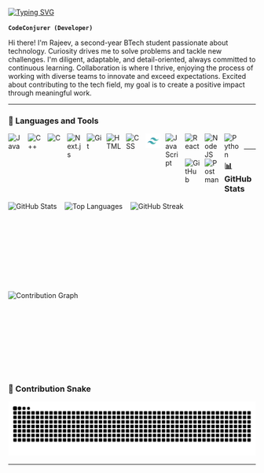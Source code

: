 [![Typing SVG](https://readme-typing-svg.herokuapp.com?font=Playfair+Display&weight=500&size=30&duration=3000&pause=500&color=FFEEE6&center=true&vCenter=true&width=435&lines=%7B++Hello+World++%7D;+I%E2%80%99m+Rajeev+Ranjan)](https://git.io/typing-svg)

**`CodeConjurer (Developer)`**

Hi there! I'm Rajeev, a second-year BTech student passionate about technology. Curiosity drives me to solve problems and tackle new challenges. I'm diligent, adaptable, and detail-oriented, always committed to continuous learning. Collaboration is where I thrive, enjoying the process of working with diverse teams to innovate and exceed expectations. Excited about contributing to the tech field, my goal is to create a positive impact through meaningful work.

---

### 🧰 Languages and Tools

<img align="left" alt="Java" width="30px" style="padding-right:10px;" src="https://cdn.jsdelivr.net/gh/devicons/devicon/icons/java/java-original.svg" />
<img align="left" alt="C++" width="30px" style="padding-right:10px;" src="https://cdn.jsdelivr.net/gh/devicons/devicon/icons/cplusplus/cplusplus-plain.svg" />
<img align="left" alt="C" width="30px" style="padding-right:10px;" src="https://cdn.jsdelivr.net/gh/devicons/devicon/icons/c/c-plain.svg" />
<img align="left" alt="Next.js" width="30px" style="padding-right:10px;" src="https://cdn.jsdelivr.net/gh/devicons/devicon/icons/nextjs/nextjs-original.svg" />
<img align="left" alt="Git" width="30px" style="padding-right:10px;" src="https://cdn.jsdelivr.net/gh/devicons/devicon/icons/git/git-original.svg" />
<img align="left" alt="HTML" width="30px" style="padding-right:10px;" src="https://cdn.jsdelivr.net/gh/devicons/devicon/icons/html5/html5-plain.svg" />
<img align="left" alt="CSS" width="30px" style="padding-right:10px;" src="https://cdn.jsdelivr.net/gh/devicons/devicon/icons/css3/css3-plain.svg" />
<img align="left" alt="Tailwind CSS" width="30px" style="padding-right:10px;" src="https://raw.githubusercontent.com/github/explore/main/topics/tailwind/tailwind.png" />
<img align="left" alt="JavaScript" width="30px" style="padding-right:10px;" src="https://cdn.jsdelivr.net/gh/devicons/devicon/icons/javascript/javascript-plain.svg" />
<img align="left" alt="React" width="30px" style="padding-right:10px;" src="https://cdn.jsdelivr.net/gh/devicons/devicon/icons/react/react-original.svg" />
<img align="left" alt="NodeJS" width="30px" style="padding-right:10px;" src="https://cdn.jsdelivr.net/gh/devicons/devicon/icons/nodejs/nodejs-original.svg" />
<img align="left" alt="Python" width="30px" style="padding-right:10px;" src="https://cdn.jsdelivr.net/gh/devicons/devicon/icons/python/python-plain.svg" />
<img align="left" alt="GitHub" width="30px" src="https://github.githubassets.com/assets/GitHub-Mark-ea2971cee799.png" style="padding-right:10px;" />
<img align="left" alt="Postman" width="30px" style="padding-right:10px;" src="https://cdn.jsdelivr.net/gh/devicons/devicon/icons/postman/postman-original.svg" />
<br>

---

### 📊 GitHub Stats

<div style="display: flex; flex-wrap: wrap; gap: 1rem;">
  <img src="https://github-readme-stats.vercel.app/api?username=Rajeev12R&show_icons=true&theme=dracula&include_all_commits=true&count_private=true" alt="GitHub Stats" height="165" />
  <img src="https://github-readme-stats.vercel.app/api/top-langs/?username=Rajeev12R&layout=compact&theme=dracula&langs_count=8" alt="Top Languages" height="165" />
  <img src="https://streak-stats.demolab.com?user=Rajeev12R&theme=dracula&border_radius=4.5" alt="GitHub Streak" height="165" />
  <img src="https://github-readme-activity-graph.vercel.app/graph?username=Rajeev12R&theme=dracula&area=true&hide_border=true" alt="Contribution Graph" height="165" />
</div>

### 🐍 Contribution Snake

![snake gif](https://github.com/rajeev12r/rajeev12r/blob/output/github-contribution-grid-snake.svg)

---
